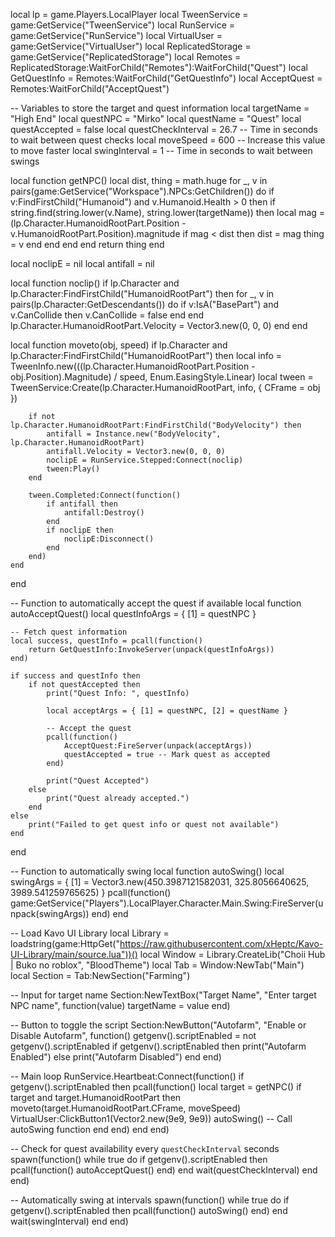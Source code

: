local lp = game.Players.LocalPlayer
local TweenService = game:GetService("TweenService")
local RunService = game:GetService("RunService")
local VirtualUser = game:GetService("VirtualUser")
local ReplicatedStorage = game:GetService("ReplicatedStorage")
local Remotes = ReplicatedStorage:WaitForChild("Remotes"):WaitForChild("Quest")
local GetQuestInfo = Remotes:WaitForChild("GetQuestInfo")
local AcceptQuest = Remotes:WaitForChild("AcceptQuest")

-- Variables to store the target and quest information
local targetName = "High End"
local questNPC = "Mirko"
local questName = "Quest"
local questAccepted = false
local questCheckInterval = 26.7 -- Time in seconds to wait between quest checks
local moveSpeed = 600 -- Increase this value to move faster
local swingInterval = 1 -- Time in seconds to wait between swings

local function getNPC()
    local dist, thing = math.huge
    for _, v in pairs(game:GetService("Workspace").NPCs:GetChildren()) do
        if v:FindFirstChild("Humanoid") and v.Humanoid.Health > 0 then
            if string.find(string.lower(v.Name), string.lower(targetName)) then
                local mag = (lp.Character.HumanoidRootPart.Position - v.HumanoidRootPart.Position).magnitude
                if mag < dist then
                    dist = mag
                    thing = v
                end
            end
        end
    end
    return thing
end

local noclipE = nil
local antifall = nil

local function noclip()
    if lp.Character and lp.Character:FindFirstChild("HumanoidRootPart") then
        for _, v in pairs(lp.Character:GetDescendants()) do
            if v:IsA("BasePart") and v.CanCollide then
                v.CanCollide = false
            end
        end
        lp.Character.HumanoidRootPart.Velocity = Vector3.new(0, 0, 0)
    end
end

local function moveto(obj, speed)
    if lp.Character and lp.Character:FindFirstChild("HumanoidRootPart") then
        local info = TweenInfo.new(((lp.Character.HumanoidRootPart.Position - obj.Position).Magnitude) / speed, Enum.EasingStyle.Linear)
        local tween = TweenService:Create(lp.Character.HumanoidRootPart, info, { CFrame = obj })

        if not lp.Character.HumanoidRootPart:FindFirstChild("BodyVelocity") then
            antifall = Instance.new("BodyVelocity", lp.Character.HumanoidRootPart)
            antifall.Velocity = Vector3.new(0, 0, 0)
            noclipE = RunService.Stepped:Connect(noclip)
            tween:Play()
        end

        tween.Completed:Connect(function()
            if antifall then
                antifall:Destroy()
            end
            if noclipE then
                noclipE:Disconnect()
            end
        end)
    end
end

-- Function to automatically accept the quest if available
local function autoAcceptQuest()
    local questInfoArgs = { [1] = questNPC }

    -- Fetch quest information
    local success, questInfo = pcall(function()
        return GetQuestInfo:InvokeServer(unpack(questInfoArgs))
    end)

    if success and questInfo then
        if not questAccepted then
            print("Quest Info: ", questInfo)

            local acceptArgs = { [1] = questNPC, [2] = questName }

            -- Accept the quest
            pcall(function()
                AcceptQuest:FireServer(unpack(acceptArgs))
                questAccepted = true -- Mark quest as accepted
            end)

            print("Quest Accepted")
        else
            print("Quest already accepted.")
        end
    else
        print("Failed to get quest info or quest not available")
    end
end

-- Function to automatically swing
local function autoSwing()
    local swingArgs = {
        [1] = Vector3.new(450.3987121582031, 325.8056640625, 3989.541259765625)
    }
    pcall(function()
        game:GetService("Players").LocalPlayer.Character.Main.Swing:FireServer(unpack(swingArgs))
    end)
end

-- Load Kavo UI Library
local Library = loadstring(game:HttpGet("https://raw.githubusercontent.com/xHeptc/Kavo-UI-Library/main/source.lua"))()
local Window = Library.CreateLib("Choii Hub | Buko no roblox", "BloodTheme")
local Tab = Window:NewTab("Main")
local Section = Tab:NewSection("Farming")

-- Input for target name
Section:NewTextBox("Target Name", "Enter target NPC name", function(value)
    targetName = value
end)

-- Button to toggle the script
Section:NewButton("Autofarm", "Enable or Disable Autofarm", function()
    getgenv().scriptEnabled = not getgenv().scriptEnabled
    if getgenv().scriptEnabled then
        print("Autofarm Enabled")
    else
        print("Autofarm Disabled")
    end
end)

-- Main loop
RunService.Heartbeat:Connect(function()
    if getgenv().scriptEnabled then
        pcall(function()
            local target = getNPC()
            if target and target.HumanoidRootPart then
                moveto(target.HumanoidRootPart.CFrame, moveSpeed)
                VirtualUser:ClickButton1(Vector2.new(9e9, 9e9))
                autoSwing() -- Call autoSwing function
            end
        end)
    end
end)

-- Check for quest availability every `questCheckInterval` seconds
spawn(function()
    while true do
        if getgenv().scriptEnabled then
            pcall(function()
                autoAcceptQuest()
            end)
        end
        wait(questCheckInterval)
    end
end)

-- Automatically swing at intervals
spawn(function()
    while true do
        if getgenv().scriptEnabled then
            pcall(function()
                autoSwing()
            end)
        end
        wait(swingInterval)
    end
end)
